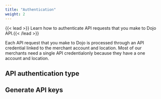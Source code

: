 ```yaml
---
title: "Authentication"
weight: 2
---
```


{{< lead >}} Learn how to authenticate API requests that you make to Dojo API.{{< /lead >}}

Each API request that you make to Dojo is processed through an API credential linked to the merchant account and location. Most of our merchants need a single API credentialonly because they have a one account and location. 

## API authentication type


## Generate API keys
